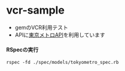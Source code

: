 vcr-sample
==========

- gemのVCR利用テスト
- APIに[東京メトロAPI](オープンデータ活用コンテスト)を利用しています

#### RSpecの実行

```
rspec -fd ./spec/models/tokyometro_spec.rb
```
